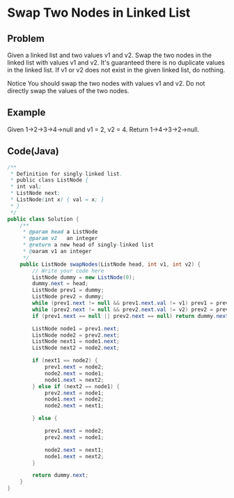 Swap Two Nodes in Linked List
===

## Problem

Given a linked list and two values v1 and v2. Swap the two nodes in the linked list with values v1 and v2. It's guaranteed there is no duplicate values in the linked list. If v1 or v2 does not exist in the given linked list, do nothing.

 Notice
You should swap the two nodes with values v1 and v2. Do not directly swap the values of the two nodes.



## Example

Given 1->2->3->4->null and v1 = 2, v2 = 4.
Return 1->4->3->2->null.

Code(Java)
----------

```java
/**
 * Definition for singly-linked list.
 * public class ListNode {
 * int val;
 * ListNode next;
 * ListNode(int x) { val = x; }
 * }
 */
public class Solution {
    /**
     * @param head a ListNode
     * @param v2   an integer
     * @return a new head of singly-linked list
     * @oaram v1 an integer
     */
    public ListNode swapNodes(ListNode head, int v1, int v2) {
        // Write your code here
        ListNode dummy = new ListNode(0);
        dummy.next = head;
        ListNode prev1 = dummy;
        ListNode prev2 = dummy;
        while (prev1.next != null && prev1.next.val != v1) prev1 = prev1.next;
        while (prev2.next != null && prev2.next.val != v2) prev2 = prev2.next;
        if (prev1.next == null || prev2.next == null) return dummy.next;

        ListNode node1 = prev1.next;
        ListNode node2 = prev2.next;
        ListNode next1 = node1.next;
        ListNode next2 = node2.next;

        if (next1 == node2) {
            prev1.next = node2;
            node2.next = node1;
            node1.next = next2;
        } else if (next2 == node1) {
            prev2.next = node1;
            node1.next = node2;
            node2.next = next1;

        } else {

            prev1.next = node2;
            prev2.next = node1;

            node2.next = next1;
            node1.next = next2;
        }

        return dummy.next;
    }
}
```